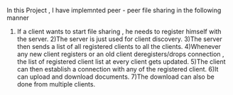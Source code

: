 In this Project , I have implemnted peer - peer file sharing in the following manner

1) If a client wants to start file sharing , he needs to register himself with the server.
2)The server is just used for client discovery.
3)The server then sends a list of all registered clients to all the clients.
4)Whenever any new client registers or an old client deregisters/drops connection , the list of registered client list at every client gets updated.
5)The client can then establish a connection with any of the registered client. 
6)It can upload and download documents.
7)The download can also be done from multiple clients.

